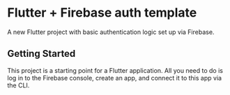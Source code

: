 # Flutter + Firebase auth template

A new Flutter project with basic authentication logic set up via Firebase.

## Getting Started

This project is a starting point for a Flutter application. All you need to do is log in to the Firebase console, create an app, and connect it to this app via the CLI.